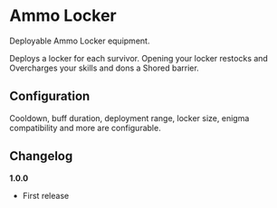 # Ammo Locker

Deployable Ammo Locker equipment.

Deploys a locker for each survivor. Opening your locker restocks and Overcharges your skills and dons a Shored barrier.

## Configuration

Cooldown, buff duration, deployment range, locker size, enigma compatibility and more are configurable.

## Changelog

**1.0.0**

* First release
